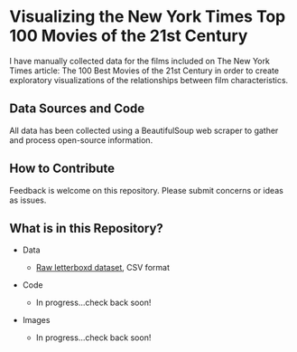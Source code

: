 # Visualizing the New York Times Top 100 Movies of the 21st Century

I have manually collected data for the films included on The New York Times article: The 100 Best Movies of the 21st Century in order to create exploratory visualizations of the relationships between film characteristics.

## Data Sources and Code
All data has been collected using a BeautifulSoup web scraper to gather and process open-source information.

## How to Contribute
Feedback is welcome on this repository. Please submit concerns or ideas as issues.

## What is in this Repository?
* Data
  * [Raw letterboxd dataset](data/letterboxd.csv), CSV format

* Code
  * In progress...check back soon!
 
* Images
  * In progress...check back soon!
